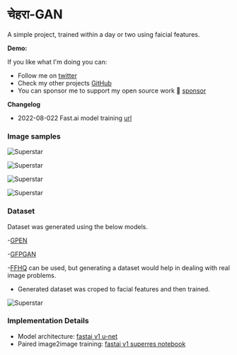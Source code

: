 # चेहरा-GAN

A simple project, trained within a day or two using faicial features.

**Demo:**

If you like what I'm doing you can:

- Follow me on [twitter](https://twitter.com/Vijish68859437)
- Check my other projects [GitHub](https://github.com/vijishmadhavan)
- You can sponsor me to support my open source work 💖 [sponsor](https://github.com/sponsors/vijishmadhavan?o=sd&sc=t)

**Changelog**

* 2022-08-022 Fast.ai model training [url](https://github.com/aarcosg/fastai-course-v3-notes/blob/master/refactored_by_topics/CNN_L7_gan_feature-loss.md)


### Image samples 


![Superstar](https://github.com/vijishmadhavan/Chehara-GAN/blob/master/compare/ami-side.jpg)


![Superstar](https://github.com/vijishmadhavan/Chehara-GAN/blob/master/compare/90050137-4da1-44cc-b64b-0b9efc813148-side.jpg)


![Superstar](https://github.com/vijishmadhavan/Chehara-GAN/blob/master/compare/1_7-side.jpg)


![Superstar](https://github.com/vijishmadhavan/Chehara-GAN/blob/master/compare/0941881e-1b87-46d3-9b4e-10e9b8b4137b-side.jpg)


### Dataset

Dataset was generated using the below models. 

-[GPEN](https://github.com/yangxy/GPEN)

-[GFPGAN](https://github.com/TencentARC/GFPGAN)

-[FFHQ](https://github.com/NVlabs/ffhq-dataset) can be used, but generating a dataset would help in dealing with real image problems.

- Generated dataset was croped to facial features and then trained.

![Superstar](https://github.com/vijishmadhavan/Chehara-GAN/blob/master/compare/facial%20feature-side.jpg)



### Implementation Details
- Model architecture: [fastai v1 u-net](https://fastai1.fast.ai/vision.models.unet.html)
- Paired image2image training: [fastai v1 superres notebook](https://github.com/aarcosg/fastai-course-v3-notes/blob/master/refactored_by_topics/CNN_L7_gan_feature-loss.md)



